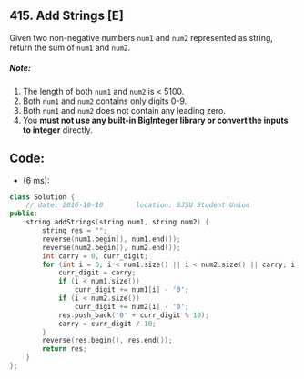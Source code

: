 ## 415. Add Strings [E]
Given two non-negative numbers `num1` and `num2` represented as string, return the sum of `num1` and `num2`.

##### Note:
  1. The length of both `num1` and `num2` is < 5100.
  2. Both `num1` and `num2` contains only digits 0-9.
  3. Both `num1` and `num2` does not contain any leading zero.
  4. You **must not use any built-in BigInteger library or convert the inputs to integer** directly.
  
## Code:
- (6 ms):
```c++
class Solution {
    // date: 2016-10-10        location: SJSU Student Union
public:
    string addStrings(string num1, string num2) {
        string res = "";
        reverse(num1.begin(), num1.end());
        reverse(num2.begin(), num2.end());
        int carry = 0, curr_digit;
        for (int i = 0; i < num1.size() || i < num2.size() || carry; i ++) {
            curr_digit = carry;
            if (i < num1.size())
                curr_digit += num1[i] - '0';            
            if (i < num2.size())
                curr_digit += num2[i] - '0';
            res.push_back('0' + curr_digit % 10);
            carry = curr_digit / 10;
        }
        reverse(res.begin(), res.end());
        return res;
    }
};
```
